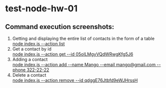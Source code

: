 # test-node-hw-01

## Command execution screenshots:
1. Getting and displaying the entire list of contacts in the form of a table
<br>[node index.js --action list](https://prnt.sc/VN2I32xfCngb)
2. Get a contact by id
<br>[node index.js --action get --id 05olLMgyVQdWRwgKfg5J6](https://prnt.sc/n-yg86TWF4T-)
3. Adding a contact
<br>[node index.js --action add --name Mango --email mango@gmail.com --phone 322-22-22](https://prnt.sc/FFsaVZoMnMRx)
4. Delete a contact
<br>[node index.js --action remove --id qdggE76Jtbfd9eWJHrssH](https://prnt.sc/QIHkDI5rfiyQ)
